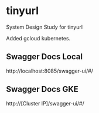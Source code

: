 # tinyurl
System Design Study for tinyurl

Added gcloud kubernetes.

## Swagger Docs Local

http://localhost:8085/swagger-ui/#/

## Swagger Docs GKE 

http://[Cluster IP]/swagger-ui/#/


